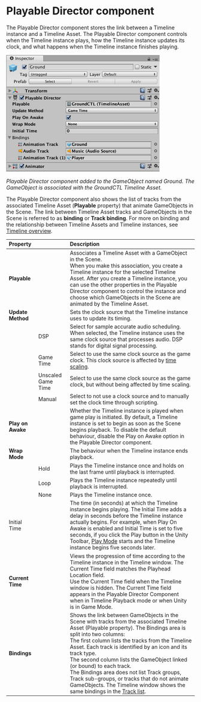 # Playable Director component

The Playable Director component stores the link between a Timeline instance and a Timeline Asset. The Playable Director component controls when the Timeline instance plays, how the Timeline instance updates its clock, and what happens when the Timeline instance finishes playing.

![Playable Director component added to the GameObject named Ground. The GameObject is associated with the GroundCTL Timeline Asset.](images/timeline_inspector_playable_director.png)

_Playable Director component added to the GameObject named Ground. The GameObject is associated with the GroundCTL Timeline Asset._

The Playable Director component also shows the list of tracks from the associated Timeline Asset (**Playable** property) that animate GameObjects in the Scene. The link between Timeline Asset tracks and GameObjects in the Scene is referred to as **binding** or **Track binding**. For more on binding and the relationship between Timeline Assets and Timeline instances, see [Timeline overview](tl_about.md).

|**Property** ||**Description** |
|:---|:---|:---|
|**Playable**||Associates a Timeline Asset with a GameObject in the Scene.<br />When you make this association, you create a Timeline instance for the selected Timeline Asset. After you create a Timeline instance, you can use the other properties in the Playable Director component to control the instance and choose which GameObjects in the Scene are animated by the Timeline Asset.|
|**Update Method**||Sets the clock source that the Timeline instance uses to update its timing.|
||DSP|Select for sample accurate audio scheduling. When selected, the Timeline instance uses the same clock source that processes audio. DSP stands for digital signal processing.|
||Game Time|Select to use the same clock source as the game clock. This clock source is affected by [time scaling](https://docs.unity3d.com/Manual/TimeFrameManagement.html).|
||Unscaled Game Time|Select to use the same clock source as the game clock, but without being affected by time scaling.|
||Manual|Select to not use a clock source and to manually set the clock time through scripting.|
|**Play on Awake**||Whether the Timeline instance is played when game play is initiated. By default, a Timeline instance is set to begin as soon as the Scene begins playback. To disable the default behaviour, disable the Play on Awake option in the Playable Director component.|
|**Wrap Mode**||The behaviour when the Timeline instance ends playback.|
||Hold|Plays the Timeline instance once and holds on the last frame until playback is interrupted.|
||Loop|Plays the Timeline instance repeatedly until playback is interrupted.|
||None|Plays the Timeline instance once.|
|Initial Time||The time (in seconds) at which the Timeline instance begins playing. The Initial Time adds a delay in seconds before the Timeline instance actually begins. For example, when Play On Awake is enabled and Initial Time is set to five seconds, if you click the Play button in the Unity Toolbar, [Play Mode](https://docs.unity3d.com/Manual/GameView.html) starts and the Timeline instance begins five seconds later.|
|**Current Time**||Views the progression of time according to the Timeline instance in the Timeline window. The Current Time field matches the Playhead Location field.<br />Use the Current Time field when the Timeline window is hidden. The Current Time field appears in the Playable Director Component when in Timeline Playback mode or when Unity is in Game Mode.|
|**Bindings**||Shows the link between GameObjects in the Scene with tracks from the associated Timeline Asset (Playable property). The Bindings area is split into two columns:<br />The first column lists the tracks from the Timeline Asset. Each track is identified by an icon and its track type.<br />The second column lists the GameObject linked (or bound) to each track.<br />The Bindings area does not list Track groups, Track sub-groups, or tracks that do not animate GameObjects. The Timeline window shows the same bindings in the [Track list](trk_list_about.md).|
